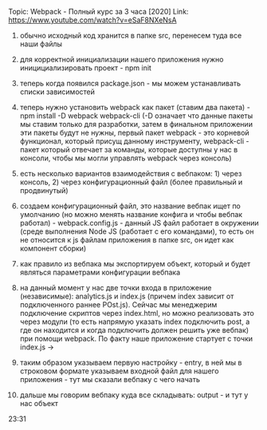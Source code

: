 Topic: Webpack - Полный курс за 3 часа [2020]
Link: https://www.youtube.com/watch?v=eSaF8NXeNsA

1) обычно исходный код хранится в папке src, перенесем туда все наши файлы

2) для корректной инициализации нашего приложения нужно иницициализировать проект - npm init

3) теперь когда появился package.json - мы можем устанавливать списки зависимостей

4) теперь нужно установить webpack как пакет (ставим два пакета) - npm install -D webpack webpack-cli (-D означает что данные пакеты мы ставим только для разработки, затем в финальном приложении эти пакеты будут не нужны, первый пакет webpack - это корневой функционал, который присущ данному инструменту, webpack-cli - пакет который отвечает за команды, которые доступны у нас в консоли, чтобы мы могли управлять webpack через консоль)

5) есть несколько вариантов взаимодействия с вебпаком: 1) через консоль, 2) через конфигурационный файл (более правильный и продвинутый) 

6) создаем конфигурационный файл, это название вебпак ищет по умолчанию (но можно менять название конфига и чтобы вебпак работал) - webpack.config.js - данный JS файл работает в окружении (среде выполнения Node JS (работает с его командами), то есть он не относится к js файлам приложения в папке src, он идет как компонент сборки)

7) как правило из вебпака мы экспортируем объект, который и будет являться параметрами конфигурации вебпака

8) на данный момент у нас две точки входа в приложение (независимые): analytics.js и index.js (причем index зависит от подключенного раннее POst.js). Сейчас мы менеджерим подключение скриптов через index.html, но можно реализовать это через модули (то есть напрямую указать index подключить post, а где он находится и когда подключить должен решить уже вебпак) при помощи webpack. По факту наше приложение стартует с точки index.js ->

9) таким образом указываем первую настройку - entry, в ней мы в строковом формате указываем входной файл для нашего приложения - тут мы сказали вебпаку с чего начать

10) дальше мы говорим вебпаку куда все складывать: output - и тут у нас объект

23:31